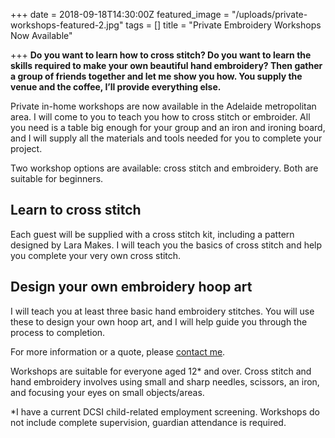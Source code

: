 +++
date = 2018-09-18T14:30:00Z
featured_image = "/uploads/private-workshops-featured-2.jpg"
tags = []
title = "Private Embroidery Workshops Now Available"

+++
**Do you want to learn how to cross stitch? Do you want to learn the skills required to make your own beautiful hand embroidery? Then gather a group of friends together and let me show you how. You supply the venue and the coffee, I’ll provide everything else.**

Private in-home workshops are now available in the Adelaide metropolitan area. I will come to you to teach you how to cross stitch or embroider. All you need is a table big enough for your group and an iron and ironing board, and I will supply all the materials and tools needed for you to complete your project.

Two workshop options are available: cross stitch and embroidery. Both are suitable for beginners.

## Learn to cross stitch

Each guest will be supplied with a cross stitch kit, including a pattern designed by Lara Makes. I will teach you the basics of cross stitch and help you complete your very own cross stitch.

## Design your own embroidery hoop art

I will teach you at least three basic hand embroidery stitches. You will use these to design your own hoop art, and I will help guide you through the process to completion.

For more information or a quote, please [contact me](http://www.laramakes.com/contact/).

Workshops are suitable for everyone aged 12* and over. Cross stitch and hand embroidery involves using small and sharp needles, scissors, an iron, and focusing your eyes on small objects/areas.

\*I have a current DCSI child-related employment screening. Workshops do not include complete supervision, guardian attendance is required.